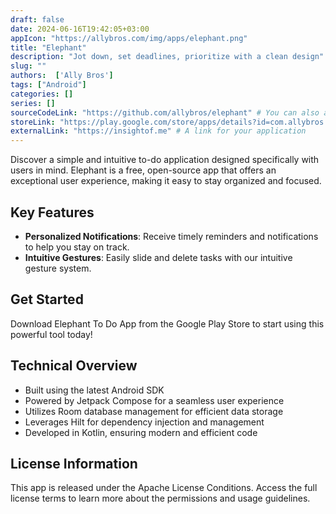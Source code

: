 ```yaml
---
draft: false
date: 2024-06-16T19:42:05+03:00
appIcon: "https://allybros.com/img/apps/elephant.png"
title: "Elephant"
description: "Jot down, set deadlines, prioritize with a clean design"
slug: ""
authors:  ['Ally Bros']
tags: ["Android"]
categories: []
series: []
sourceCodeLink: "https://github.com/allybros/elephant" # You can also add your git repositorylink
storeLink: "https://play.google.com/store/apps/details?id=com.allybros.elephant_todo_app" # A store link if you have any
externalLink: "https://insightof.me" # A link for your application
---
```


Discover a simple and intuitive to-do application designed specifically with users in mind. Elephant is a free, open-source app that offers an exceptional user experience, making it easy to stay organized and focused.

## Key Features

* **Personalized Notifications**: Receive timely reminders and notifications to help you stay on track.
* **Intuitive Gestures**: Easily slide and delete tasks with our intuitive gesture system.

## Get Started
Download Elephant To Do App from the Google Play Store to start using this powerful tool today!

## Technical Overview

* Built using the latest Android SDK
* Powered by Jetpack Compose for a seamless user experience
* Utilizes Room database management for efficient data storage
* Leverages Hilt for dependency injection and management
* Developed in Kotlin, ensuring modern and efficient code

## License Information
This app is released under the Apache License Conditions. Access the full license terms to learn more about the permissions and usage guidelines.